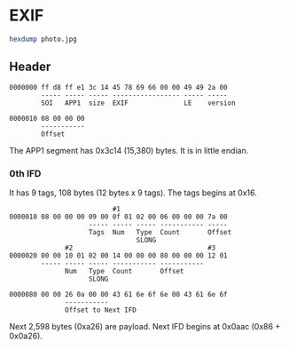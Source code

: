 # EXIF

```sh
hexdump photo.jpg
```

## Header

```
0000000 ff d8 ff e1 3c 14 45 78 69 66 00 00 49 49 2a 00
        ----- ----- ----- ----------------- ----- -----
        SOI   APP1  size  EXIF              LE    version

0000010 08 00 00 00
        -----------
        Offset
```

The APP1 segment has 0x3c14 (15,380) bytes. It is in little endian.

### 0th IFD

It has 9 tags, 108 bytes (12 bytes x 9 tags).
The tags begins at 0x16.

```
                          #1
0000010 08 00 00 00 09 00 0f 01 02 00 06 00 00 00 7a 00
                    ----- ----- ----- ----------- -----
                    Tags  Num   Type  Count       Offset
                                SLONG            
              #2                                  #3
0000020 00 00 10 01 02 00 14 00 00 00 80 00 00 00 12 01
        ----- ----- ----- ----------- -----------
              Num   Type  Count       Offset
                    SLONG
```


```
0000080 00 00 26 0a 00 00 43 61 6e 6f 6e 00 43 61 6e 6f
              -----------
              Offset to Next IFD
```

Next 2,598 bytes (0xa26) are payload.
Next IFD begins at 0x0aac (0x86 + 0x0a26).

